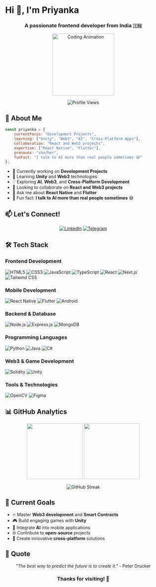 # Hi 👋, I'm Priyanka

<div align="center">
  
### A passionate frontend developer from India 🇮🇳

<img height="200" src="https://media.giphy.com/media/M9gbBd9nbDrOTu1Mqx/giphy.gif" alt="Coding Animation" />

![Profile Views](https://komarev.com/ghpvc/?username=priyanka20067&label=Profile%20views&color=0e75b6&style=flat-square)

</div>



## 🚀 About Me

```javascript
const priyanka = {
    currentFocus: "Development Projects",
    learning: ["Unity", "Web3", "AI", "Cross-Platform Apps"],
    collaboration: "React and Web3 projects",
    expertise: ["React Native", "Flutter"],
    pronouns: "she/her",
    funFact: "I talk to AI more than real people sometimes 😅"
};
```

- 🔭 Currently working on **Development Projects**
- 🌱 Learning **Unity** and **Web3** technologies
- 💡 Exploring **AI**, **Web3**, and **Cross-Platform Development**
- 👯 Looking to collaborate on **React and Web3 projects**
- 💬 Ask me about **React Native** and **Flutter**
- 🧠 Fun fact: **I talk to AI more than real people sometimes** 😅



## 📫 Let's Connect!

<div align="center">

[![LinkedIn](https://img.shields.io/badge/LinkedIn-0077B5?style=for-the-badge&logo=linkedin&logoColor=white)](https://www.linkedin.com/in/priyanka-am-7b95722a5/)
[![Telegram](https://img.shields.io/badge/Telegram-2CA5E0?style=for-the-badge&logo=telegram&logoColor=white)](https://web.telegram.org/k/)



</div>



## 🛠️ Tech Stack

### Frontend Development
![HTML5](https://img.shields.io/badge/HTML5-E34F26?style=for-the-badge&logo=html5&logoColor=white)
![CSS3](https://img.shields.io/badge/CSS3-1572B6?style=for-the-badge&logo=css3&logoColor=white)
![JavaScript](https://img.shields.io/badge/JavaScript-F7DF1E?style=for-the-badge&logo=javascript&logoColor=black)
![TypeScript](https://img.shields.io/badge/TypeScript-007ACC?style=for-the-badge&logo=typescript&logoColor=white)
![React](https://img.shields.io/badge/React-20232A?style=for-the-badge&logo=react&logoColor=61DAFB)
![Next.js](https://img.shields.io/badge/Next.js-000000?style=for-the-badge&logo=nextdotjs&logoColor=white)
![Tailwind CSS](https://img.shields.io/badge/Tailwind_CSS-38B2AC?style=for-the-badge&logo=tailwind-css&logoColor=white)

### Mobile Development
![React Native](https://img.shields.io/badge/React_Native-20232A?style=for-the-badge&logo=react&logoColor=61DAFB)
![Flutter](https://img.shields.io/badge/Flutter-02569B?style=for-the-badge&logo=flutter&logoColor=white)
![Android](https://img.shields.io/badge/Android-3DDC84?style=for-the-badge&logo=android&logoColor=white)

### Backend & Database
![Node.js](https://img.shields.io/badge/Node.js-43853D?style=for-the-badge&logo=node.js&logoColor=white)
![Express.js](https://img.shields.io/badge/Express.js-404D59?style=for-the-badge&logo=express&logoColor=white)
![MongoDB](https://img.shields.io/badge/MongoDB-4EA94B?style=for-the-badge&logo=mongodb&logoColor=white)

### Programming Languages
![Python](https://img.shields.io/badge/Python-3776AB?style=for-the-badge&logo=python&logoColor=white)
![Java](https://img.shields.io/badge/Java-ED8B00?style=for-the-badge&logo=java&logoColor=white)
![C#](https://img.shields.io/badge/C%23-239120?style=for-the-badge&logo=c-sharp&logoColor=white)

### Web3 & Game Development
![Solidity](https://img.shields.io/badge/Solidity-363636?style=for-the-badge&logo=solidity&logoColor=white)
![Unity](https://img.shields.io/badge/Unity-100000?style=for-the-badge&logo=unity&logoColor=white)

### Tools & Technologies
![OpenCV](https://img.shields.io/badge/OpenCV-27338e?style=for-the-badge&logo=OpenCV&logoColor=white)
![Figma](https://img.shields.io/badge/Figma-F24E1E?style=for-the-badge&logo=figma&logoColor=white)



## 📊 GitHub Analytics

<div align="center">

<img height="180em" src="https://github-readme-stats.vercel.app/api?username=priyanka20067&show_icons=true&theme=radical&include_all_commits=true&count_private=true"/>
<img height="180em" src="https://github-readme-stats.vercel.app/api/top-langs/?username=priyanka20067&layout=compact&langs_count=8&theme=radical"/>

</div>

<div align="center">

![GitHub Streak](https://github-readme-streak-stats.herokuapp.com/?user=priyanka20067&theme=radical&hide_border=false)

</div>



## 🎯 Current Goals

- 🔥 Master **Web3 development** and **Smart Contracts**
- 🎮 Build engaging games with **Unity**
- 🤖 Integrate **AI** into mobile applications
- 🌐 Contribute to **open-source** projects
- 📱 Create innovative **cross-platform** solutions



## 💭 Quote

<div align="center">

*"The best way to predict the future is to create it."* - Peter Drucker

</div>



<div align="center">

### Thanks for visiting! 🙏



</div>
